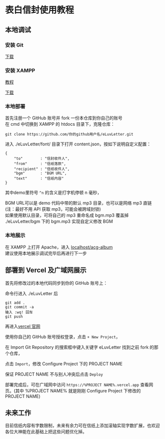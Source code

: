 # 表白信封使用教程

## 本地调试

### 安装 Git
<a href="https://git-scm.com/downloads" target="_blank">下载</a>

### 安装 XAMPP
<a href="https://www.bilibili.com/video/BV1e7411u7qY" target="_blank">教程</a>

<a href="https://www.apachefriends.org/download.html" target="_blank">下载</a>

### 本地部署
首先注册一个 GitHub 账号并 fork 一份本仓库到你自己的账号
<br>
在 cmd 中切换到 XAMPP 的 htdocs 目录下，克隆仓库：
```
git clone https://github.com/你的github用户名/eLuvLetter.git
```

进入 ./eLuvLetter/font/ 目录下打开 content.json，按如下说明自定义配置：

```
{
    "to"        : "信封收件人",
    "from"      : "信纸落款",
    "recipient" : "信纸收件人",
    "bgm"       : "BGM URL",
    "text"      : "信纸内容"
}
```

其中demo里符号 `^n` 的含义是打字机停顿 n 毫秒，

BGM URL可以是 demo 代码中带的默认 mp3 目录，也可以是网络 mp3 直链(注：最好不用 API 获取 mp3，可能会被跨域封锁)
<br>
如果使用默认目录，可将自己的 mp3 重命名成 bgm.mp3 覆盖掉 ./eLuvLetter/bgm 下的 bgm.mp3 实现自定义修改 BGM

### 本地展示
在 XAMPP 上打开 Apache，进入 <a href="http://localhost/acg-album" target="_blank">localhost/acg-album</a>
<br>
建议使用本地展示调试完毕后再进行下一步

## 部署到 Vercel 及广域网展示
首先将修改过的本地代码同步到你的 GitHub 账号上：

命令行进入 ./eLuvLetter 后
```
git add .
git commit -a
输入 :wq! 回车
git push
```

再进入<a href="https://vercel.com/login" target="_blank">vercel 官网</a>

使用你自己的 GitHub 账号授权登录，点击 `+ New Project`，

在 Import Git Repository 的搜索框中键入关键字 eLuvLetter 找到之前 fork 的那个仓库，

点击 `Import`，修改 Configure Project 下的 PROJECT NAME 

保证 PROJECT NAME 不与别人冲突后点击 `Deploy`

部署完成后，可在广域网中访问 `https://%PROJECT NAME%.vercel.app` 查看网页。(其中 %PROJECT NAME% 就是刚刚 Configure Project 下修改的 PROJECT NAME)

## 未来工作
目前信纸内容有字数限制，未来有余力可在信纸上添加滚轴实现字数扩展，也欢迎各位大神能在此基础上把这些问题优化掉。